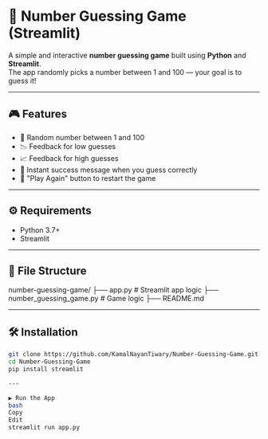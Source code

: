 # 🎯 Number Guessing Game (Streamlit)

A simple and interactive **number guessing game** built using **Python** and **Streamlit**.  
The app randomly picks a number between 1 and 100 — your goal is to guess it!

---

## 🎮 Features
- 🎰 Random number between 1 and 100  
- 📉 Feedback for low guesses  
- 📈 Feedback for high guesses  
- 🎉 Instant success message when you guess correctly  
- 🔁 "Play Again" button to restart the game

---

## ⚙️ Requirements
- Python 3.7+
- Streamlit

---

## 📁 File Structure
number-guessing-game/
├── app.py # Streamlit app logic
├── number_guessing_game.py # Game logic
├── README.md

---

## 🛠️ Installation
```bash
git clone https://github.com/KamalNayanTiwary/Number-Guessing-Game.git
cd Number-Guessing-Game
pip install streamlit

---

▶️ Run the App
bash
Copy
Edit
streamlit run app.py
